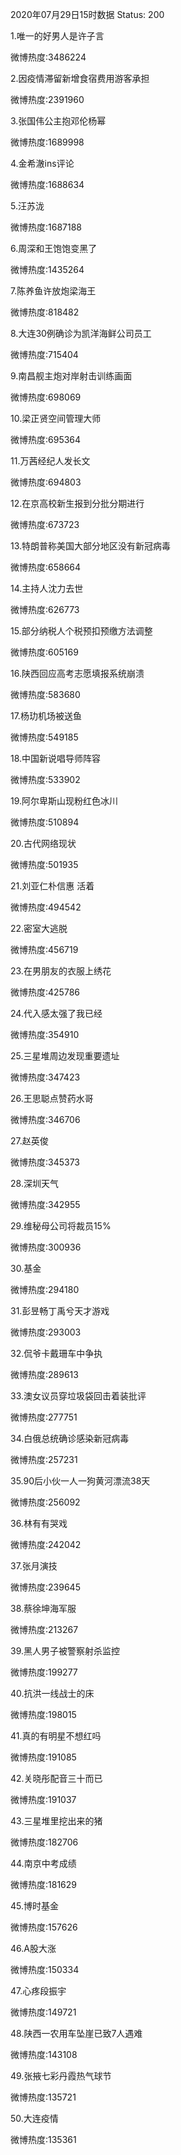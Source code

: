 2020年07月29日15时数据
Status: 200

1.唯一的好男人是许子言

微博热度:3486224

2.因疫情滞留新增食宿费用游客承担

微博热度:2391960

3.张国伟公主抱邓伦杨幂

微博热度:1689998

4.金希澈ins评论

微博热度:1688634

5.汪苏泷

微博热度:1687188

6.周深和王饱饱变黑了

微博热度:1435264

7.陈养鱼许放炮梁海王

微博热度:818482

8.大连30例确诊为凯洋海鲜公司员工

微博热度:715404

9.南昌舰主炮对岸射击训练画面

微博热度:698069

10.梁正贤空间管理大师

微博热度:695364

11.万茜经纪人发长文

微博热度:694803

12.在京高校新生报到分批分期进行

微博热度:673723

13.特朗普称美国大部分地区没有新冠病毒

微博热度:658664

14.主持人沈力去世

微博热度:626773

15.部分纳税人个税预扣预缴方法调整

微博热度:605169

16.陕西回应高考志愿填报系统崩溃

微博热度:583680

17.杨玏机场被送鱼

微博热度:549185

18.中国新说唱导师阵容

微博热度:533902

19.阿尔卑斯山现粉红色冰川

微博热度:510894

20.古代网络现状

微博热度:501935

21.刘亚仁朴信惠 活着

微博热度:494542

22.密室大逃脱

微博热度:456719

23.在男朋友的衣服上绣花

微博热度:425786

24.代入感太强了我已经

微博热度:354910

25.三星堆周边发现重要遗址

微博热度:347423

26.王思聪点赞药水哥

微博热度:346706

27.赵英俊

微博热度:345373

28.深圳天气

微博热度:342955

29.维秘母公司将裁员15%

微博热度:300936

30.基金

微博热度:294180

31.彭昱畅丁禹兮天才游戏

微博热度:293003

32.侃爷卡戴珊车中争执

微博热度:289613

33.澳女议员穿垃圾袋回击着装批评

微博热度:277751

34.白俄总统确诊感染新冠病毒

微博热度:257231

35.90后小伙一人一狗黄河漂流38天

微博热度:256092

36.林有有哭戏

微博热度:242042

37.张月演技

微博热度:239645

38.蔡徐坤海军服

微博热度:213267

39.黑人男子被警察射杀监控

微博热度:199277

40.抗洪一线战士的床

微博热度:198015

41.真的有明星不想红吗

微博热度:191085

42.关晓彤配音三十而已

微博热度:191037

43.三星堆里挖出来的猪

微博热度:182706

44.南京中考成绩

微博热度:181629

45.博时基金

微博热度:157626

46.A股大涨

微博热度:150334

47.心疼段振宇

微博热度:149721

48.陕西一农用车坠崖已致7人遇难

微博热度:143108

49.张掖七彩丹霞热气球节

微博热度:135721

50.大连疫情

微博热度:135361

